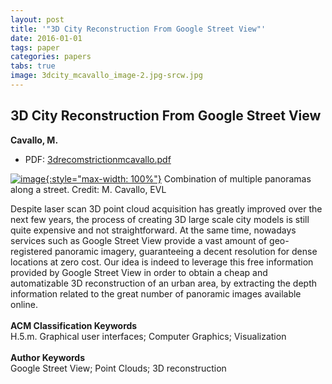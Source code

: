 ```yaml
---
layout: post
title: '"3D City Reconstruction From Google Street View"'
date: 2016-01-01
tags: paper
categories: papers
tabs: true
image: 3dcity_mcavallo_image-2.jpg-srcw.jpg
---
```


## 3D City Reconstruction From Google Street View
**Cavallo, M.**
- PDF: [3drecomstrictionmcavallo.pdf](/documents/3drecomstrictionmcavallo.pdf)


[![image](https://www.evl.uic.edu/output/originals/3dcity_mcavallo_image-2.jpg-srcw.jpg){:style="max-width: 100%"}](https://www.evl.uic.edu/output/originals/3dcity_mcavallo_image-2.jpg-srcw.jpg)
Combination of multiple panoramas along a street.
Credit: M. Cavallo, EVL

Despite laser scan 3D point cloud acquisition has greatly improved over the next few years, the process of creating 3D large scale city models is still quite expensive and not straightforward. At the same time, nowadays services such as Google Street View provide a vast amount of geo-registered panoramic imagery, guaranteeing a decent resolution for dense locations at zero cost. Our idea is indeed to leverage this free information provided by Google Street View in order to obtain a cheap and automatizable 3D reconstruction of an urban area, by extracting the depth information related to the great number of panoramic images available online.<br><br>
<strong>ACM Classification Keywords</strong><br>
H.5.m. Graphical user interfaces; Computer Graphics; Visualization<br><br>
<strong>Author Keywords</strong><br>
Google Street View; Point Clouds; 3D reconstruction